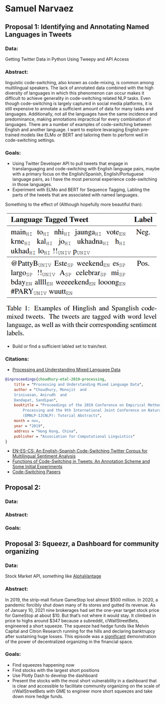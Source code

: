 # Samuel Narvaez

## Proposal 1: Identifying and Annotating Named Languages in Tweets
### Data: 
Getting Twitter Data in Python Using Tweepy and API Access
### Abstract:

linguistic code-switching, also known as code-mixing, is common among multilingual speakers. The lack of annotated data combined with the high diversity of languages in which this phenomenon can occur makes it difficult to achieve generality in code-switching related NLP tasks. Even though code-switching is largely captured in social media platforms, it is still expensive to annotate a sufficient amount of data for many tasks and languages. Additionally, not all the languages have the same incidence and predominance, making annotations impractical for every combination of languages. There are a number of examples of code-switching between English and another language. I want to explore levaraging English pre-trained models like ELMo or BERT and tailoring them to perform well in code-switching settings. 

### Goals:
* Using Twitter Developer API to pull tweets that engage in translanguaging and code-switching with English language pairs, maybe with a primary focus on the English/Spanish, English/Portuguese language pairs, as I have the most personal experience code-switching in those languages. 
* Experiment with ELMo and BERT for Sequence Tagging, Labling the parts of the tweets that are associated with named languages. 

Something to the effect of (Although hopefully more beautiful than):


![](media/sentimix_table.png)
* Build or find a sufficient labled set to train/test. 

### Citations:
* [Processing and Understanding Mixed Language Data](https://genius1237.github.io/emnlp19_tut/)
```bibtex
@inproceedings{choudhury-etal-2019-processing,
    title = "Processing and Understanding Mixed Language Data",
    author = "Choudhury, Monojit  and
    Srinivasan, Anirudh  and
    Dandapat, Sandipan",
    booktitle = "Proceedings of the 2019 Conference on Empirical Methods in Natural Language
        Processing and the 9th International Joint Conference on Natural Language Processing
        (EMNLP-IJCNLP): Tutorial Abstracts",
    month = nov,
    year = "2019",
    address = "Hong Kong, China",
    publisher = "Association for Computational Linguistics"
}
```
* [EN-ES-CS: An English-Spanish Code-Switching Twitter Corpus for Multilingual Sentiment Analysis](https://www.aclweb.org/anthology/L16-1655.pdf)
* [Functions of Code-Switching in Tweets: An Annotation Scheme and Some Initial Experiments](https://www.aclweb.org/anthology/L16-1260.pdf)
* [Code-Switching Papers](https://github.com/gentaiscool/code-switching-papers)
## Proposal 2:
### Data:
### Abstract:
### Goals:

## Proposal 3: Squeezr, a Dashboard for community organizing
### Data: 
Stock Market API, something like [AlphaVantage](https://www.alphavantage.co)
### Abstract:
In 2019, the strip-mall fixture GameStop lost almost $500 million. In 2020, a pandemic forcibly shut down many of its stores and gutted its revenue. As of January 10, 2021 nine brokerages had set the one-year target stock price for GameStop at about $10. But that’s not where it would stay. It climbed in price to highs around $347 because a subreddit, r/WallStreetBets, engineered a short squeeze. The squeeze had hedge funds like Melvin Capital and Citron Research running for the hills and declaring banktrupcy after sustaining huge losses. This episode was a [significant](https://www.reddit.com/r/wallstreetbets/comments/l7bpf5/30_seconds_from_triggering_market_nuclear_bomb/) demonstration of the power of decentralized organizing in the financial space. 
### Goals:
* Find squeezes happening now
* Find stocks with the largest short positions
* Use Plotly Dash to develop the dashboard
* Present the stocks with the most short vulnerability in a dashboard that is clear and accessible to facilitate community organizing on the scale of r/WallStreetBets with GME to engineer more short squeezes and take down more hedge funds.
